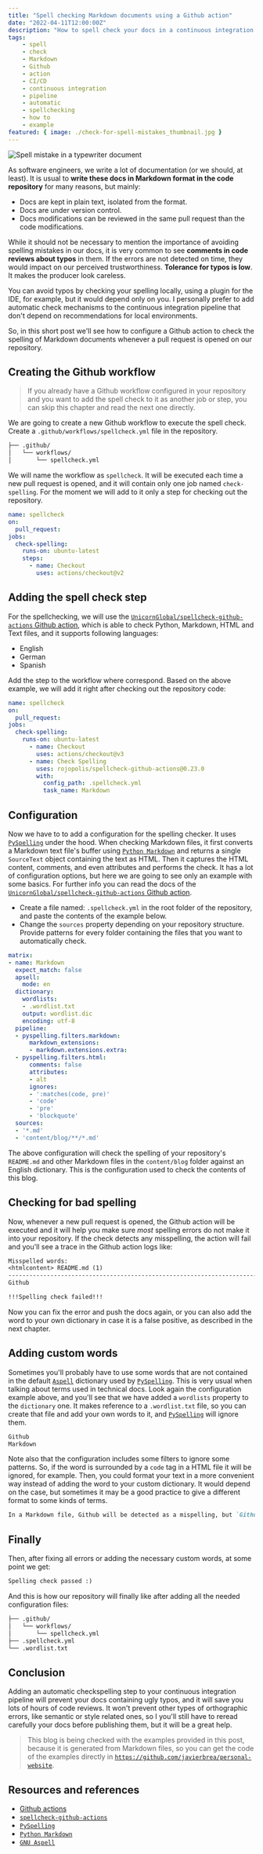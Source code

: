 ```yaml
---
title: "Spell checking Markdown documents using a Github action"
date: "2022-04-11T12:00:00Z"
description: "How to spell check your docs in a continuous integration pipeline"
tags:
    - spell
    - check
    - Markdown
    - Github
    - action
    - CI/CD
    - continuous integration
    - pipeline
    - automatic
    - spellchecking
    - how to
    - example
featured: { image: ./check-for-spell-mistakes_thumbnail.jpg }
---
```


![Spell mistake in a typewriter document](./check-for-spell-mistakes.jpg)

As software engineers, we write a lot of documentation (or we should, at least). It is usual to __write these docs in Markdown format in the code repository__ for many reasons, but mainly:

* Docs are kept in plain text, isolated from the format.
* Docs are under version control.
* Docs modifications can be reviewed in the same pull request than the code modifications.

While it should not be necessary to mention the importance of avoiding spelling mistakes in our docs, it is very common to see __comments in code reviews about typos__ in them. If the errors are not detected on time, they would impact on our perceived trustworthiness. __Tolerance for typos is low__. It makes the producer look careless.

You can avoid typos by checking your spelling locally, using a plugin for the IDE, for example, but it would depend only on you. I personally prefer to add automatic check mechanisms to the continuous integration pipeline that don't depend on recommendations for local environments.

So, in this short post we'll see how to configure a Github action to check the spelling of Markdown documents whenever a pull request is opened on our repository.

## Creating the Github workflow

> If you already have a Github workflow configured in your repository and you want to add the spell check to it as another job or step, you can skip this chapter and read the next one directly.

We are going to create a new Github workflow to execute the spell check. Create a `.github/workflows/spellcheck.yml` file in the repository.

```txt
├── .github/
│   └── workflows/
│       └── spellcheck.yml
```

We will name the workflow as `spellcheck`. It will be executed each time a new pull request is opened, and it will contain only one job named `check-spelling`. For the moment we will add to it only a step for checking out the repository.

```yaml
name: spellcheck
on:
  pull_request:
jobs:
  check-spelling:
    runs-on: ubuntu-latest
    steps:
      - name: Checkout
        uses: actions/checkout@v2
```

## Adding the spell check step

For the spellchecking, we will use the [`UnicornGlobal/spellcheck-github-actions` Github action](https://github.com/rojopolis/spellcheck-github-actions), which is able to check Python, Markdown, HTML and Text files, and it supports following languages:

* English
* German
* Spanish

Add the step to the workflow where correspond. Based on the above example, we will add it right after checking out the repository code:

```yaml
name: spellcheck
on:
  pull_request:
jobs:
  check-spelling:
    runs-on: ubuntu-latest
      - name: Checkout
        uses: actions/checkout@v3
      - name: Check Spelling
        uses: rojopolis/spellcheck-github-actions@0.23.0
        with:
          config_path: .spellcheck.yml
          task_name: Markdown
```

## Configuration

Now we have to to add a configuration for the spelling checker. It uses [`PySpelling`](https://facelessuser.github.io/pyspelling/) under the hood. When checking Markdown files, it first converts a Markdown text file's buffer using [`Python Markdown`](https://python-markdown.github.io/) and returns a single `SourceText` object containing the text as HTML. Then it captures the HTML content, comments, and even attributes and performs the check. It has a lot of configuration options, but here we are going to see only an example with some basics. For further info you can read the docs of the [`UnicornGlobal/spellcheck-github-actions` Github action](https://github.com/rojopolis/spellcheck-github-actions).

* Create a file named: `.spellcheck.yml` in the root folder of the repository, and paste the contents of the example below.
* Change the `sources` property depending on your repository structure. Provide patterns for every folder containing the files that you want to automatically check.

```yaml
matrix:
- name: Markdown
  expect_match: false
  apsell:
    mode: en
  dictionary:
    wordlists:
    - .wordlist.txt
    output: wordlist.dic
    encoding: utf-8
  pipeline:
  - pyspelling.filters.markdown:
      markdown_extensions:
      - markdown.extensions.extra:
  - pyspelling.filters.html:
      comments: false
      attributes:
      - alt
      ignores:
      - ':matches(code, pre)'
      - 'code'
      - 'pre'
      - 'blockquote'
  sources:
  - '*.md'
  - 'content/blog/**/*.md'
```

The above configuration will check the spelling of your repository's `README.md` and other Markdown files in the `content/blog` folder against an English dictionary. This is the configuration used to check the contents of this blog.

## Checking for bad spelling

Now, whenever a new pull request is opened, the Github action will be executed and it will help you make sure _most_ spelling errors do not make it into your repository. If the check detects any misspelling, the action will fail and you'll see a trace in the Github action logs like:

```txt
Misspelled words:
<htmlcontent> README.md (1)
--------------------------------------------------------------------------------
Github

!!!Spelling check failed!!!
```

Now you can fix the error and push the docs again, or you can also add the word to your own dictionary in case it is a false positive, as described in the next chapter.

## Adding custom words

Sometimes you'll probably have to use some words that are not contained in the default [`Aspell`](http://aspell.net/) dictionary used by [`PySpelling`](https://facelessuser.github.io/pyspelling/). This is very usual when talking about terms used in technical docs. Look again the configuration example above, and you'll see that we have added a `wordlists` property to the `dictionary` one. It makes reference to a `.wordlist.txt` file, so you can create that file and add your own words to it, and [`PySpelling`](https://facelessuser.github.io/pyspelling/) will ignore them.

```txt
Github
Markdown
```

Note also that the configuration includes some filters to ignore some patterns. So, if the word is surrounded by a `code` tag in a HTML file it will be ignored, for example. Then, you could format your text in a more convenient way instead of adding the word to your custom dictionary. It would depend on the case, but sometimes it may be a good practice to give a different format to some kinds of terms.

```md
In a Markdown file, Github will be detected as a mispelling, but `Github` won't.
```

## Finally

Then, after fixing all errors or adding the necessary custom words, at some point we get:

```txt
Spelling check passed :)
```

And this is how our repository will finally like after adding all the needed configuration files:

```txt
├── .github/
│   └── workflows/
│       └── spellcheck.yml
├── .spellcheck.yml
└── .wordlist.txt
```

## Conclusion

Adding an automatic checkspelling step to your continuous integration pipeline will prevent your docs containing ugly typos, and it will save you lots of hours of code reviews. It won't prevent other types of orthographic errors, like semantic or style related ones, so I you'll still have to reread carefully your docs before publishing them, but it will be  a great help.

> This blog is being checked with the examples provided in this post, because it is generated from Markdown files, so you can get the code of the examples directly in [`https://github.com/javierbrea/personal-website`](https://github.com/javierbrea/personal-website).

## Resources and references

* [Github actions](https://github.com/features/actions)
* [`spellcheck-github-actions`](https://github.com/rojopolis/spellcheck-github-actions)
* [`PySpelling`](https://facelessuser.github.io/pyspelling/)
* [`Python Markdown`](https://python-markdown.github.io/)
* [`GNU Aspell`](http://aspell.net/)
